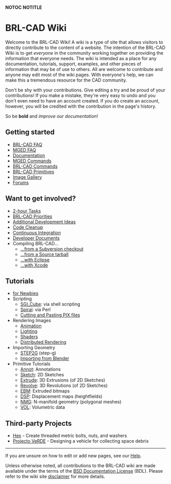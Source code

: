 __NOTOC__ __NOTITLE__

# BRL-CAD Wiki

Welcome to the BRL-CAD Wiki! A wiki is a type of site that allows
visitors to directly contribute to the content of a website. The
intention of the BRL-CAD Wiki is to get *everyone* in the community
working together on providing the information that everyone needs. The
wiki is intended as a place for any documentation, tutorials, support,
examples, and other pieces of information that may be of use to others.
All are welcome to contribute and anyone may edit most of the wiki
pages. With everyone's help, we can make this a tremendous resource for
the CAD community.

Don't be shy with your contributions. Give editing a try and be proud of
your contributions! If you make a mistake, they're very easy to undo and
you don't even need to have an account created. If you do create an
account, however, you will be credited with the contribution in the
page's history.

So be **bold** and *improve our documentation*!

## Getting started

-   [BRL-CAD FAQ](FAQ.md)
-   [MGED FAQ](MgedFAQ.md)
-   [Documentation](Documentation.md)
-   [MGED Commands](MGED_Commands.md)
-   [BRL-CAD Commands](BRL-CAD_Commands.md)
-   [BRL-CAD Primitives](BRL-CAD_Primitives.md)
-   [Image Gallery](http://brlcad.org/gallery)
-   [Forums](Forums.md)

## Want to get involved?

-   [2-hour Tasks](Deuces.md)
-   [BRL-CAD Priorities](http://brlcad.org/BRL-CAD_Priorities.png)
-   [Additional Development Ideas](http://brlcad.org/~sean/ideas.html)
-   [Code Cleanup](Code_Cleanup.md)
-   [Continuous Integration](Continuous_Integration.md)
-   [Developer Documents](Developer_Documents.md)
-   Compiling BRL-CAD...
    -   [...from a Subversion checkout](Building_from_SVN.md)
    -   [...from a Source tarball](Compiling.md)
    -   [...with Eclipse](Compiling/Eclipse.md)
    -   [...with Xcode](Compiling/XCode.md)

## Tutorials

-   [for Newbies](Tutorial/Newbie.md)
-   Scripting
    -   [SGI_Cube](SGI_Cube.md): via shell scripting
    -   [Spiral](Spiral.md): via Perl
    -   [Cutting and Pasting PIX
        files](Cutting_and_Pasting_PIX_files.md)
-   Rendering Images
    -   [Animation](Animation.md)
    -   [Lighting](Lighting.md)
    -   [Shaders](Tutorial/Shaders.md)
    -   [Distributed Rendering](Distributed_Rendering.md)
-   Importing Geometry
    -   [STEP2G](STEP2G.md) (step-g)
    -   [Importing from Blender](Tutorial/Blender_to_CAD.md)
-   Primitive Tutorials
    -   [Annot](Annot.md): Annotations
    -   [Sketch](Sketch.md): 2D Sketches
    -   [Extrude](Extrude.md): 3D Extrusions (of 2D Sketches)
    -   [Revolve](Revolve.md): 3D Revolutions (of 2D Sketches)
    -   [EBM](EBM.md): Extruded bitmaps
    -   [DSP](DSP.md): Displacement maps (heightfields)
    -   [NMG](NMG.md): N-manifold geometry (polygonal meshes)
    -   [VOL](VOL.md): Volumetric data

## Third-party Projects

-   [Hex](Hex.md) - Create threaded metric bolts, nuts, and
    washers
-   [Projecto VeRDE](Projecto_VeRDE.md) - Designing a vehicle
    for collecting space debris

------------------------------------------------------------------------

If you are unsure on how to edit or add new pages, see our
[Help](Help:Contents.md).

Unless otherwise noted, all contributions to the BRL-CAD wiki are made
available under the terms of the [BSD Documentation
License](BSD_Documentation_License.md) (BDL). Please refer to
the wiki site [disclaimer](disclaimer.md) for more details.
